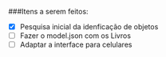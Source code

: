 ###Itens a serem feitos:
- [x] Pesquisa inicial da idenficação de objetos
- [ ] Fazer o model.json com os Livros
- [ ] Adaptar a interface para celulares
